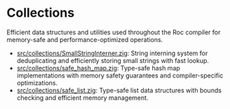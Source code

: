 # Collections

Efficient data structures and utilities used throughout the Roc compiler for memory-safe and performance-optimized operations.

- [src/collections/SmallStringInterner.zig](./SmallStringInterner.zig): String interning system for deduplicating and efficiently storing small strings with fast lookup.
- [src/collections/safe_hash_map.zig](./safe_hash_map.zig): Type-safe hash map implementations with memory safety guarantees and compiler-specific optimizations.
- [src/collections/safe_list.zig](./safe_list.zig): Type-safe list data structures with bounds checking and efficient memory management.
